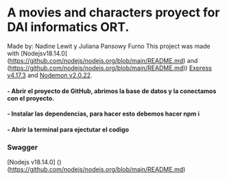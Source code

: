 # A movies and characters proyect for DAI informatics ORT.

Made by: Nadine Lewit y Juliana Pansowy Furno 
This project was made with [Nodejsv18.14.0] (https://github.com/nodejs/nodejs.org/blob/main/README.md) and (https://github.com/nodejs/nodejs.org/blob/main/README.md)) [Express v4.17.3](https://github.com/expressjs/express/blob/master/Readme.md) and [Nodemon v2.0.22](https://github.com/remy/nodemon/blob/main/README.md).

#### - Abrir el proyecto de GitHub, abrimos la base de datos y la conectamos con el proyecto.
#### - Instalar las dependencias, para hacer esto debemos hacer npm i
#### - Abrir la terminal para ejectutar el codigo
### Swagger

[Nodejs v18.14.0] () (https://github.com/nodejs/nodejs.org/blob/main/README.md)